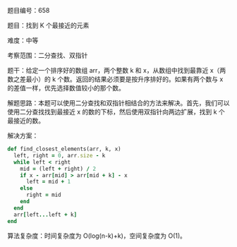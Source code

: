 题目编号：658

题目：找到 K 个最接近的元素

难度：中等

考察范围：二分查找、双指针

题干：给定一个排序好的数组 arr，两个整数 k 和 x，从数组中找到最靠近 x（两数之差最小）的 k 个数。返回的结果必须要是按升序排好的。如果有两个数与 x 的差值一样，优先选择数值较小的那个数。

解题思路：本题可以使用二分查找和双指针相结合的方法来解决。首先，我们可以使用二分查找找到最接近 x 的数的下标，然后使用双指针向两边扩展，找到 k 个最接近的数。

解决方案：

```ruby
def find_closest_elements(arr, k, x)
  left, right = 0, arr.size - k
  while left < right
    mid = (left + right) / 2
    if x - arr[mid] > arr[mid + k] - x
      left = mid + 1
    else
      right = mid
    end
  end
  arr[left...left + k]
end
```

算法复杂度：时间复杂度为 O(log(n-k)+k)，空间复杂度为 O(1)。